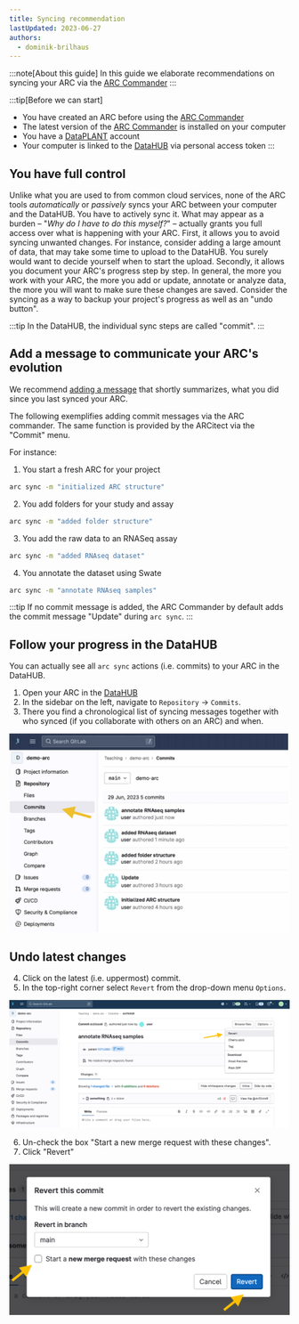 ```yaml
---
title: Syncing recommendation
lastUpdated: 2023-06-27
authors:
  - dominik-brilhaus
---
```


:::note[About this guide]
In this guide we elaborate recommendations on syncing your ARC via the [ARC Commander](./../implementation/ArcCommander.html)
:::

:::tip[Before we can start]
- You have created an ARC before using the [ARC Commander](./../implementation/ArcCommander.html)  
- The latest version of the [ARC Commander](https://github.com/nfdi4plants/arcCommander/releases) is installed on your computer  
- You have a [DataPLANT](https://register.nfdi4plants.org) account  
- Your computer is linked to the [DataHUB](https://git.nfdi4plants.org) via personal access token
:::

## You have full control

Unlike what you are used to from common cloud services, none of the ARC tools *automatically* or *passively* syncs your ARC between your computer and the DataHUB. You have to actively sync it. What may appear as a burden &ndash; "*Why do I have to do this myself?*" &ndash; actually grants you full access over what is happening with your ARC. First, it allows you to avoid syncing unwanted changes. For instance, consider adding a large amount of data, that may take some time to upload to the DataHUB. You surely would want to decide yourself when to start the upload. Secondly, it allows you document your ARC's progress step by step. In general, the more you work with your ARC, the more you add or update, annotate or analyze data, the more you will want to make sure these changes are saved. Consider the syncing as a way to backup your project's progress as well as an "undo button".

:::tip
In the DataHUB, the individual sync steps are called "commit".
:::

## Add a message to communicate your ARC's evolution

We recommend [adding a message](./../ArcCommanderManual/arc_synchronization.html) that shortly summarizes, what you did since you last synced your ARC.

The following exemplifies adding commit messages via the ARC commander. The same function is provided by the ARCitect via the "Commit" menu.

For instance:

1. You start a fresh ARC for your project

```bash
arc sync -m "initialized ARC structure"
```

2. You add folders for your study and assay

```bash
arc sync -m "added folder structure"
```

3. You add the raw data to an RNASeq assay

```bash
arc sync -m "added RNAseq dataset"
```

4. You annotate the dataset using Swate 

```bash
arc sync -m "annotate RNAseq samples"
```

:::tip
If no commit message is added, the ARC Commander by default adds the commit message "Update" during `arc sync`. 
:::

## Follow your progress in the DataHUB

You can actually see all `arc sync` actions (i.e. commits) to your ARC in the DataHUB.

1. Open your ARC in the [DataHUB](https://git.nfdi4plants.org/) 
2. In the sidebar on the left, navigate to `Repository` &rarr; `Commits`. 
3. There you find a chronological list of syncing messages together with who synced (if you collaborate with others on an ARC) and when.

![](./images/datahub-commits.png)

## Undo latest changes

4. Click on the latest (i.e. uppermost) commit.
5. In the top-right corner select `Revert` from the drop-down menu `Options`. 

![](./images/datahub-commits-revert01.png)

6. Un-check the box "Start a new merge request with these changes".
7. Click "Revert"

![](./images/datahub-commits-revert02.png)
